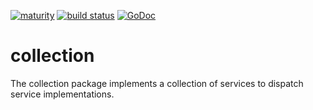 [![maturity](https://img.shields.io/badge/status-alpha-red.svg)](https://github.com/the-anna-project/collection) [![build status](https://travis-ci.org/the-anna-project/collection.svg?branch=master)](https://travis-ci.org/the-anna-project/collection) [![GoDoc](https://godoc.org/github.com/the-anna-project/collection?status.svg)](http://godoc.org/github.com/the-anna-project/collection)

# collection
The collection package implements a collection of services to dispatch service
implementations.
